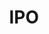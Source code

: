 ---
title: IPO
excerpt: A list of blog posts written whilst working as a contract service designer at The Intellectual Property Office (IPO).
---